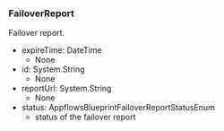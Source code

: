 ### FailoverReport
Failover report.

- expireTime: DateTime
  - None
- id: System.String
  - None
- reportUrl: System.String
  - None
- status: AppflowsBlueprintFailoverReportStatusEnum
  - status of the failover report

